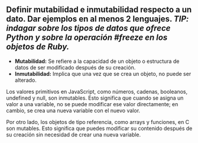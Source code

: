 ## Definir mutabilidad e inmutabilidad respecto a un dato. Dar ejemplos en al menos 2 lenguajes. *TIP: indagar sobre los tipos de datos que ofrece Python y sobre la operación #freeze en los objetos de Ruby.*

- **Mutabilidad:** Se refiere a la capacidad de un objeto o estructura de datos de ser modificado después de su creación.
- **Inmutabilidad:** Implica que una vez que se crea un objeto, no puede ser alterado.

Los valores primitivos en JavaScript, como números, cadenas, booleanos, undefined y null, son inmutables. Esto significa que cuando se asigna un valor a una variable, no se puede modificar ese valor directamente; en cambio, se crea una nueva variable con el nuevo valor.

Por otro lado, los objetos de tipo referencia, como arrays y funciones, en C son mutables. Esto significa que puedes modificar su contenido después de su creación sin necesidad de crear una nueva variable.

